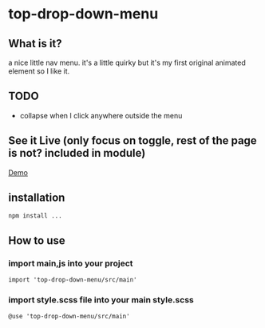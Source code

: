 # top-drop-down-menu

## What is it?

a nice little nav menu. it's a little quirky but it's my first original animated element so I like it.

## TODO

* collapse when I click anywhere outside the menu

## See it Live (only focus on toggle, rest of the page is not? included in module)

[Demo](https://mohamedbechirmejri.github.io/top-drop-down-menu/)

## installation

`npm install ...`

## How to use

### import main,js into your project

`import 'top-drop-down-menu/src/main'`

### import style.scss file into your main style.scss

`@use 'top-drop-down-menu/src/main'`
